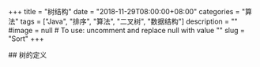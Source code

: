 +++
title = "树结构"
date = "2018-11-29T08:00:00+08:00"
categories = "算法"
tags = ["Java", "排序", "算法", "二叉树", "数据结构"]
description = ""
#image = null  # To use: uncomment and replace null with value
"<!-- link" = "https://www.jianshu.com/p/db32c48eab69 -->"
slug = "Sort"
+++

<p class="description"></p>
## 树的定义
<!-- more -->